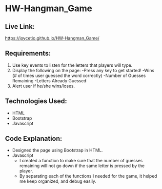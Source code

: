 # HW-Hangman_Game

## Live Link: 
https://joycetio.github.io/HW-Hangman_Game/

## Requirements: 
1. Use key events to listen for the letters that players will type. 
2. Display the following on the page: 
    -Press any key to get started! 
    -Wins (# of times user guessed the word correctly)
    -Number of Guesses Remaining 
    -Letters Already Guessed 
3. Alert user if he/she wins/loses. 
    
## Technologies Used: 
- HTML 
- Bootstrap
- Javascript 

## Code Explanation: 
* Designed the page using Bootstrap in HTML.  
* Javascript 
    * I created a function to make sure that the number of guesses remaining will not go down if the same letter is pressed by the player. 
    * By separating each of the functions I needed for the game, it helped me keep organized, and debug easily. 
